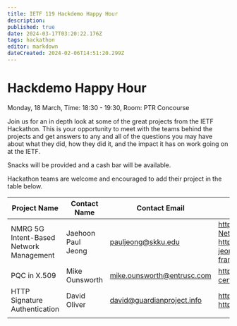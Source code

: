 ```yaml
---
title: IETF 119 Hackdemo Happy Hour
description: 
published: true
date: 2024-03-17T03:20:22.176Z
tags: hackathon
editor: markdown
dateCreated: 2024-02-06T14:51:20.299Z
---
```


# Hackdemo Happy Hour
Monday, 18 March, Time: 18:30 - 19:30, Room: PTR Concourse

Join us for an in depth look at some of the great projects from the IETF Hackathon. This is your opportunity to meet with the teams behind the projects and get answers to any and all of the questions you may have about what they did, how they did it, and the impact it has on work going on at the IETF. 

Snacks will be provided and a cash bar will be available.

Hackathon teams are welcome and encouraged to add their project in the table below.

| Project Name  |  Contact Name |  Contact Email |  Reference Link  |
|---|---|---|---|
|NMRG 5G Intent-Based Network Management|Jaehoon Paul Jeong|pauljeong@skku.edu| https://github.com/jaehoonpauljeong/IBN-Network-Management/tree/main https://datatracker.ietf.org/doc/draft-jeong-opsawg-intent-based-sdv-framework/|
| PQC in X.509   | Mike Ounsworth   | mike.ounsworth@entrusc.com  | https://github.com/ietf-hackathon/pqc-certificates   |
| HTTP Signature Authentication  |  David Oliver |  david@guardianproject.info |  https://datatracker.ietf.org/doc/draft-ietf-httpbis-unprompted-auth/  |
|   |   |   |   |
